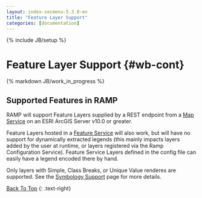 ```yaml
---
layout: index-secmenu-5.3.0-en
title: "Feature Layer Support"
categories: [documentation]
---
```

{% include JB/setup %}

<a name="top" />

# Feature Layer Support {#wb-cont}

{% markdown JB/work_in_progress %}

<div class="toc"></div>

## Supported Features in RAMP

RAMP will support Feature Layers supplied by a REST endpoint from a [Map Service](http://resources.arcgis.com/en/help/arcgis-rest-api/#/Map_Service/02r3000000w2000000/) on an ESRI ArcGIS Server v10.0 or greater.  

Feature Layers hosted in a [Feature Service](http://resources.arcgis.com/en/help/arcgis-rest-api/#/Feature_Service/02r3000000z2000000/) will also work, but will have no support for dynamically extracted legends (this mainly impacts layers added by the user at runtime, or layers registered via the Ramp Configuration Service).  Feature Service Layers defined in the config file can easily have a legend encoded there by hand.

Only layers with Simple, Class Breaks, or Unique Value renderes are supported.  See the [Symbology Support](symbology-en.html) page for more details.

[Back To Top](#top)
{: .text-right}
